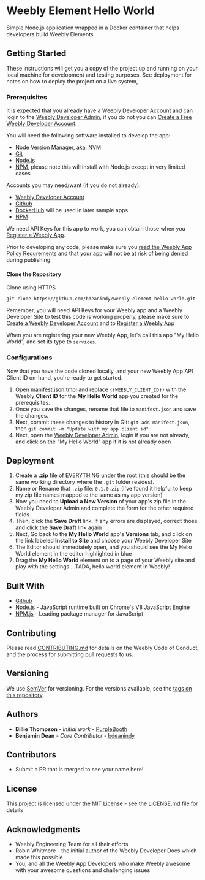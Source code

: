 # Weebly Element Hello World 

Simple Node.js application wrapped in a Docker container that helps developers build Weebly Elements

## Getting Started

These instructions will get you a copy of the project up and running on your local machine for development and testing purposes.
See deployment for notes on how to deploy the project on a live system,

### Prerequisites

It is expected that you already have a Weebly Developer Account and can login to the [Weebly Developer Admin](https://www.weebly.com/developer-admin/), if you do not you can [Create a Free Weebly Developer Account](https://dev.weebly.com/create-a-developer-account.html).

You will need the following software installed to develop the app:

* [Node Version Manager, aka: NVM](https://github.com/creationix/nvm)
* [Git](https://git-scm.com/)
* [Node.js](https://nodejs.org)
* [NPM](https://www.npmjs.com/), please note this will install with Node.js except in very limited cases

Accounts you may need/want (if you do not already):

* [Weebly Developer Account](https://dev.weebly.com/create-a-developer-account.html)
* [Github](https://github.com)
* [DockerHub](https://hub.docker.com/) will be used in later sample apps
* [NPM](https://www.npmjs.com/signup)

We need API Keys for this app to work, you can obtain those when you [Register a Weebly App](https://dev.weebly.com/register-your-app.html).

Prior to developing any code, please make sure you [read the Weebly App Policy Requrements](https://dev.weebly.com/app-policy-requirements.html) and that your app will not be at risk of being denied during publishing.

#### Clone the Repository

Clone using HTTPS

```
git clone https://github.com/bdeanindy/weebly-element-hello-world.git
```

Remember, you will need API Keys for your Weebly app and a Weebly Developer Site to test this code is working properly, please make sure to [Create a Weebly Developer Account](https://dev.weebly.com/create-a-developer-account.html) and to [Register a Weebly App](https://dev.weebly.com/register-your-app.html)

When you are registering your new Weebly App, let's call this app "My Hello World", and set its type to `services`.

### Configurations

Now that you have the code cloned locally, and your new Weebly App API Client ID on-hand, you're ready to get started.

1. Open [manifest.json.tmpl](/manifest.json.tmpl) and replace `{{WEEBLY_CLIENT_ID}}` with the Weebly **Client ID** for the **My Hello World** app you created for the prerequisites.
2. Once you save the changes, rename that file to `manifest.json` and save the changes.
3. Next, commit these changes to history in Git: `git add manifest.json`, then `git commit -m "Update with my app client id"`
4. Next, open the [Weebly Developer Admin](https://www.weebly.com/developer-admin), login if you are not already, and click on the "My Hello World" app if it is not already open

## Deployment

1. Create a **.zip** file of EVERYTHING under the root (this should be the same working directory where the `.git` folder resides).
2. Name or Rename that `.zip` file: `0.1.0.zip` (I've found it helpful to keep my zip file names mapped to the same as my app version)
3. Now you need to **Upload a New Version** of your app's zip file in the Weebly Developer Admin and complete the form for the other required fields
4. Then, click the **Save Draft** link. If any errors are displayed, correct those and click the **Save Draft** link again
5. Next, Go back to the **My Hello World** app's **Versions** tab, and click on the link labeled **Install to Site** and choose your Weebly Developer Site
6. The Editor should immediately open, and you should see the My Hello World element in the editor highlighted in blue
7. Drag the **My Hello World** element on to a page of your Weebly site and play with the settings....TADA, hello world element in Weebly!

## Built With

* [Github](https://github.com)
* [Node.js](https://maven.apache.org/) - JavaScript runtime built on Chrome's V8 JavaScript Engine
* [NPM.js](https://npmjs.org) - Leading package manager for JavaScript

## Contributing

Please read [CONTRIBUTING.md](CONTRIBUTING.md) for details on the Weebly Code of Conduct, and the process for submitting pull requests to us.

## Versioning

We use [SemVer](http://semver.org/) for versioning. For the versions available, see the [tags on this repository](https://github.com/your/project/tags). 

## Authors

* **Billie Thompson** - *Initial work* - [PurpleBooth](https://github.com/PurpleBooth)
* **Benjamin Dean** - *Core Contributor* - [bdeanindy](https://github.com/bdeanindy)

## Contributors

* Submit a PR that is merged to see your name here!

## License

This project is licensed under the MIT License - see the [LICENSE.md](LICENSE.md) file for details

## Acknowledgments

* Weebly Engineering Team for all their efforts
* Robin Whitmore - the initial author of the Weebly Developer Docs which made this possible
* You, and all the Weebly App Developers who make Weebly awesome with your awesome questions and challenging issues
